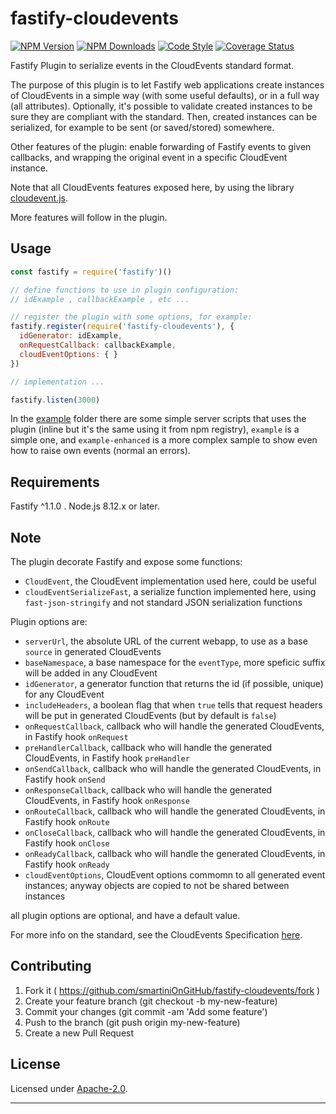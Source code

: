 # fastify-cloudevents

  [![NPM Version](https://img.shields.io/npm/v/fastify-cloudevents.svg?style=flat)](https://npmjs.org/package/fastify-cloudevents/)
  [![NPM Downloads](https://img.shields.io/npm/dm/fastify-cloudevents.svg?style=flat)](https://npmjs.org/package/fastify-cloudevents/)
  [![Code Style](https://img.shields.io/badge/code%20style-standard-brightgreen.svg?style=flat)](http://standardjs.com/)
  [![Coverage Status](https://coveralls.io/repos/github/smartiniOnGitHub/fastify-cloudevents/badge.svg?branch=master)](https://coveralls.io/github/smartiniOnGitHub/fastify-cloudevents/?branch=master)

Fastify Plugin to serialize events in the CloudEvents standard format.

The purpose of this plugin is to let Fastify web applications create instances of CloudEvents in a simple way (with some useful defaults), or in a full way (all attributes).
Optionally, it's possible to validate created instances to be sure they are compliant with the standard.
Then, created instances can be serialized, for example to be sent (or saved/stored) somewhere.

Other features of the plugin: enable forwarding of Fastify events to given callbacks, and wrapping the original event in a specific CloudEvent instance.


Note that all CloudEvents features exposed here, by using the library [cloudevent.js](https://npmjs.org/package/cloudevent.js/).

More features will follow in the plugin.


## Usage

```js
const fastify = require('fastify')()

// define functions to use in plugin configuration:
// idExample , callbackExample , etc ...

// register the plugin with some options, for example:
fastify.register(require('fastify-cloudevents'), {
  idGenerator: idExample,
  onRequestCallback: callbackExample,
  cloudEventOptions: { }
})

// implementation ...

fastify.listen(3000)
```

In the [example](./example/) folder there are some simple server scripts
that uses the plugin (inline but it's the same using it from npm registry),
`example` is a simple one, and `example-enhanced` is a more complex sample
to show even how to raise own events (normal an errors).


## Requirements

Fastify ^1.1.0 .
Node.js 8.12.x or later.


## Note

The plugin decorate Fastify and expose some functions:
- `CloudEvent`, the CloudEvent implementation used here, could be useful
- `cloudEventSerializeFast`, a serialize function implemented here, using `fast-json-stringify` and not standard JSON serialization functions

Plugin options are:
- `serverUrl`, the absolute URL of the current webapp, to use as a base `source` in generated CloudEvents
- `baseNamespace`, a base namespace for the `eventType`, more speficic suffix will be added in any CloudEvent
- `idGenerator`, a generator function that returns the id (if possible, unique) for any CloudEvent
- `includeHeaders`, a boolean flag that when `true` tells that request headers will be put in generated CloudEvents (but by default is `false`)
- `onRequestCallback`, callback who will handle the generated CloudEvents, in Fastify hook `onRequest`
- `preHandlerCallback`, callback who will handle the generated CloudEvents, in Fastify hook `preHandler`
- `onSendCallback`, callback who will handle the generated CloudEvents, in Fastify hook `onSend`
- `onResponseCallback`, callback who will handle the generated CloudEvents, in Fastify hook `onResponse`
- `onRouteCallback`, callback who will handle the generated CloudEvents, in Fastify hook `onRoute`
- `onCloseCallback`, callback who will handle the generated CloudEvents, in Fastify hook `onClose`
- `onReadyCallback`, callback who will handle the generated CloudEvents, in Fastify hook `onReady`
- `cloudEventOptions`, CloudEvent options commomn to all generated event instances; anyway objects are copied to not be shared between instances

all plugin options are optional, and have a default value.


For more info on the standard, see the CloudEvents Specification [here](https://github.com/cloudevents/spec).


## Contributing

1. Fork it ( https://github.com/smartiniOnGitHub/fastify-cloudevents/fork )
2. Create your feature branch (git checkout -b my-new-feature)
3. Commit your changes (git commit -am 'Add some feature')
4. Push to the branch (git push origin my-new-feature)
5. Create a new Pull Request


## License

Licensed under [Apache-2.0](./LICENSE).

----
